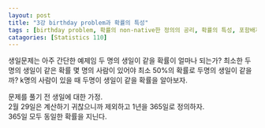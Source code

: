 ```yaml
---
layout: post
title: "3강 birthday problem과 확률의 특성"
tags : [birthday problem, 확률의 non-native한 정의의 공리, 확률의 특성, 포함배제의 원리]
catagories: [Statistics 110]
---
```


생일문제는 아주 간단한 예제임
두 명의 생일이 같을 확률이 얼마나 되는가?
최소한 두 명의 생일이 같은 확률
몇 명의 사람이 있어야 최소 50%의 확률로 두명의 생일이 같을까?
k명의 사람이 있을 때 두명이 생일이 같을 확률을 알아보자.         


문제를 풀기 전 생일에 대한 가정.             
2월 29일은 계산하기 귀찮으니까 제외하고 1년을 365일로 정의하자.            
365일 모두 동일한 확률을 지닌다.            
